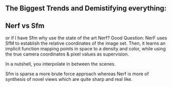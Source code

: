 ## The Biggest Trends and Demistifying everything:


## Nerf vs Sfm
   or if I have Sfm why use the state of the art Nerf?
   Good Question: NerF uses SfM to establish the relative
   coordinates of the image set. Then, it learns an implicit
   function mapping points in space to a density and color,
   while using the true camera coordinates & pixel values
   as supervision.


   In a nutshell, you interpolate in between the scenes.

   Sfm is sparse a more brute force approach whereas Nerf is more
   of synthesis of novel views which are quite sharp and real like.

   
